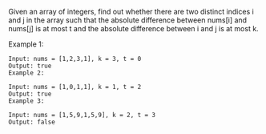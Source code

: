 Given an array of integers, find out whether there are two distinct indices i and j in the array such that the absolute difference between nums[i] and nums[j] is at most t and the absolute difference between i and j is at most k.

Example 1:
```
Input: nums = [1,2,3,1], k = 3, t = 0
Output: true
Example 2:
```
```
Input: nums = [1,0,1,1], k = 1, t = 2
Output: true
Example 3:
```
```
Input: nums = [1,5,9,1,5,9], k = 2, t = 3
Output: false
```